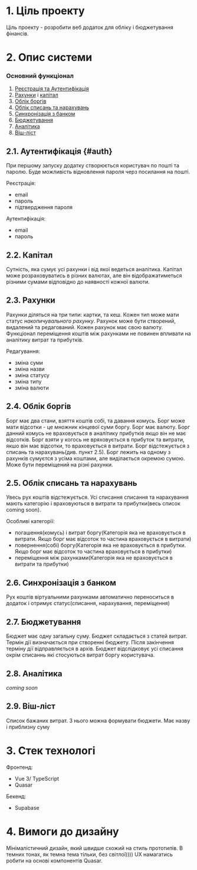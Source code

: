 # 1. Ціль проекту

Ціль проекту - розробити веб додаток для обліку і бюджетування фінансів.

# 2. Опис системи

### Основний функціонал

1. [Реєстрація та Аутентифікація](#auth)
3. [Рахунки](#accounts) і [капітал](#summary)
4. [Облік боргів](#loans)
5. [Облік списань та нарахувань](#records)
6. [Синхронізація з банком](#sync)
7. [Бюджетування](#budget)
8. [Аналітика](#analytics)
9. [Віш-ліст](#wish-list)

## 2.1. Аутентифікація {#auth}

При першому запуску додатку створюється користувач по пошті та паролю. Буде можливість відновлення пароля черз посилання на пошті.

Реєстрація:
* email
* пароль
* підтвердження пароля

Аутентифікація: 
* email
* пароль

## 2.2. Капітал <a id='summary'></a>

Сутність, яка сумує усі рахунки і від якої ведеться аналітика. Капітал може розраховуватись в різних валютах, але він відображатиметься різними сумами відповідно до наявності кожної валюти.

## 2.3. Рахунки <a id='accounts'></a>

Рахунки діляться на три типи: картки, та кеш. Кожен тип може мати статус *накопичувального рахунку*. Рахунок може бути створений, видалений та редагований. Кожен рахунок має свою валюту. Функціонал переміщення коштів між рахунками не повинен впливати на аналітику витрат та прибутків.

Редагування:
* зміна суми
* зміна назви
* зміна статусу
* зміна типу
* зміна валюти

## 2.4. Облік боргів <a id='loans'></a>

Борг має два стани, взяття коштів собі, та давання комусь. Борг може мати відсотки - це множник кінцевої суми боргу. Борг має валюту. Борг данний комусь не враховується в аналітику прибутків якщо він не має відсотків. Борг взяти у когось не вряховується в прибуток та витрати, якшо він має відсотки, то враховується в витрати. Борг відстежується з списань та нарахувань(див. пункт 2.5).
Борг лежить на одному з рахунків сумуєтся з усіма коштами, але виділається окремою сумою. Може бути переміщений на різні рахунки.

## 2.5. Облік списань та нарахувань <a id='records'></a>

Увесь рух коштів відстежується. Усі списання списання та нарахування мають категорію і враховуються в витрати та прибутки(весь список coming soon).

Особливі категорії:
- погашення(комусь) і витрат боргу(Категорія яка не враховується в витрати. Якщо борг має відсоток то частина враховується в витрати)
- повернення(собі) боргу(Категорія яка не враховується в прибутки. Якщо борг має відсоток то частина враховується в прибутки)
- переміщення між рахунками(Категорія яка не враховується в витрати та прибутки)

## 2.6. Синхронізація з банком <a id='sync'></a>

Рух коштів віртуальними рахунками автоматично переноситься в додаток і отримує статус(списання, нарахування, переміщення)

## 2.7. Бюджетування <a id='budget'></a>

Бюджет має одну загальну суму. Бюджет складається з статей витрат. Термін дії визначається при створенні бюджету. Після закінчення терміну дії відправляється в архів. Бюджет відслідковує усі списання окрім списаннь які стосуються витрат боргу користувача.

## 2.8. Аналітика <a id='analytics'></a>

*coming soon*

## 2.9. Віш-ліст <a id='wish-list'></a>

Список бажаних витрат. З нього можна формувати бюджети. Має назву і приблизну суму

# 3. Стек технологі

Фронтенд:
- Vue 3/ TypeScript
- Quasar

Бекенд:
- Supabase

# 4. Вимоги до дизайну

Мінімалістичний дизайн, який швидше схожий на стиль прототипів. В темних тонах, як темна тема тільки, без світлої))))
UX намагатись робити на основі компонентів Quasar.
